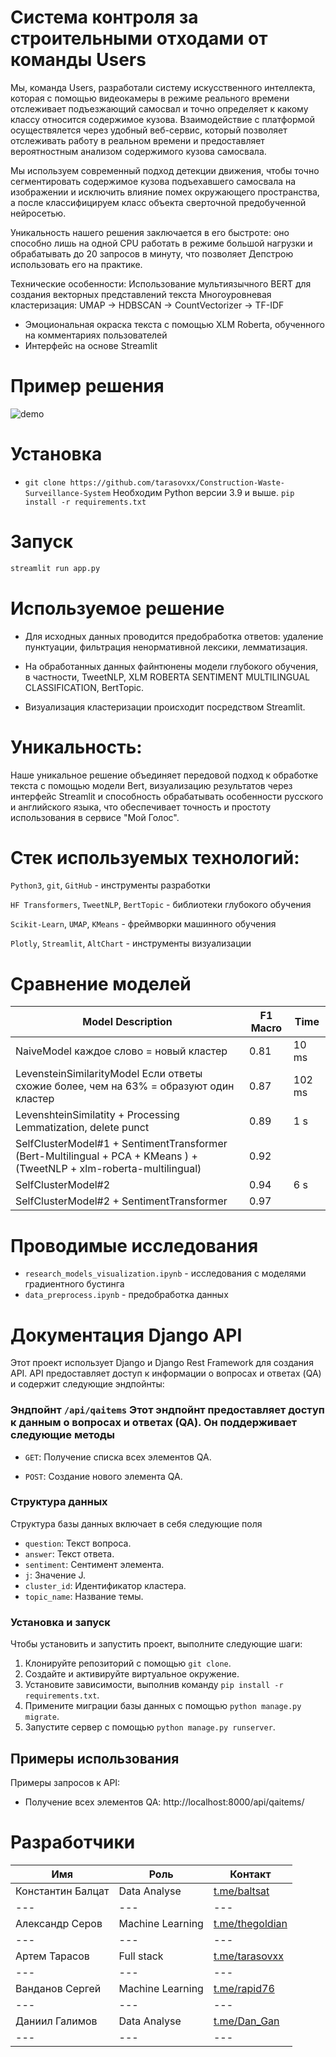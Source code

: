 # Система контроля за строительными отходами от команды Users

Мы, команда Users, разработали систему искусственного интеллекта, которая с помощью видеокамеры в режиме реального времени отслеживает подъезжающий самосвал и точно определяет к какому классу относится содержимое кузова. Взаимодействие с платформой осуществялется через удобный веб-сервис, который позволяет отслеживать работу в реальном времени и предоставляет вероятностным анализом содержимого кузова самосвала.


Мы используем современный подход детекции движения, чтобы точно сегментировать содержимое кузова подъехавшего самосвала на изображении и исключить влияние помех окружающего пространства, а после классифицируем класс объекта сверточной предобученной нейросетью.


Уникальность нашего решения заключается в его быстроте: оно способно лишь на одной CPU работать в режиме большой нагрузки и обрабатывать до 20 запросов в минуту, что позволяет Депстрою использовать его на практике.

Технические особенности:
Использование мультиязычного BERT для создания векторных представлений текста
Многоуровневая кластеризация: UMAP -> HDBSCAN -> CountVectorizer -> TF-IDF
- Эмоциональная окраска текста с помощью XLM Roberta, обученного на комментариях пользователей 
- Интерфейс на основе Streamlit


# Пример решения
![demo](https://github.com/Baltsat/users-rosatom/blob/main/data/gf.gif)

# Установка
- `git clone https://github.com/tarasovxx/Construction-Waste-Surveillance-System`
Необходим Python версии 3.9 и выше.
`pip install -r requirements.txt`
# Запуск
```bash
streamlit run app.py
```

# Используемое решение

* Для исходных данных проводится предобработка ответов: удаление пунктуации, фильтрация ненормативной лексики, лемматизация.
* На обработанных данных файнтюнены модели глубокого обучения, в частности, TweetNLP, XLM ROBERTA SENTIMENT MULTILINGUAL CLASSIFICATION, BertTopic.


* Визуализация кластеризации происходит посредством Streamlit. 

# Уникальность:

Наше уникальное решение объединяет передовой подход к обработке текста с помощью модели Bert, визуализацию результатов через интерфейс Streamlit и способность обрабатывать особенности русского и английского языка, что обеспечивает точность и простоту использования в сервисе "Мой Голос".

# Стек используемых технологий:

`Python3`, `git`, `GitHub` - инструменты разработки

`HF Transformers`, `TweetNLP`, `BertTopic` - библиотеки глубокого обучения

`Scikit-Learn`, `UMAP`, `KMeans` - фреймворки машинного обучения  

`Plotly`, `Streamlit`, `AltChart` - инструменты визуализации  


# Сравнение моделей

| Model  Description                                                | F1 Macro | Time    |
|--------------------------------------------------------|----------|---------|
| NaiveModel         каждое слово = новый кластер                                     | 0.81     | 10 ms   |
| LevensteinSimilarityModel    Если ответы схожие более, чем на 63% = образуют один кластер                          | 0.87     | 102 ms  |
| LevenshteinSimilatity + Processing Lemmatization, delete punct | 0.89     | 1 s     |
| SelfClusterModel#1 + SentimentTransformer (Bert-Multilingual + PCA + KMeans ) + (TweetNLP + xlm-roberta-multilingual) | 0.92     |         |
| SelfClusterModel#2                                     | 0.94     | 6 s     |
| SelfClusterModel#2 + SentimentTransformer              | 0.97     |         |







# Проводимые исследования

- `research_models_visualization.ipynb` - исследования с моделями градиентного бустинга
- `data_preprocess.ipynb` - предобработка данных 

# Документация Django API

Этот проект использует Django и Django Rest Framework для создания API. API предоставляет доступ к информации о вопросах и ответах (QA) и содержит следующие эндпойнты:

### Эндпойнт `/api/qaitems` Этот эндпойнт предоставляет доступ к данным о вопросах и ответах (QA). Он поддерживает следующие методы

-  `GET`: Получение списка всех элементов QA.

- `POST`: Создание нового элемента QA.

### Структура данных

Структура базы данных включает в себя следующие поля
- `question`: Текст вопроса.
- `answer`: Текст ответа.
- `sentiment`: Сентимент элемента.
- `j`: Значение J.
- `cluster_id`: Идентификатор кластера.
- `topic_name`: Название темы.

### Установка и запуск

Чтобы установить и запустить проект, выполните следующие шаги:
1. Клонируйте репозиторий с помощью `git clone`.
2. Создайте и активируйте виртуальное окружение.
3. Установите зависимости, выполнив команду `pip install -r requirements.txt`.
4. Примените миграции базы данных с помощью `python manage.py migrate`.
5. Запустите сервер с помощью `python manage.py runserver`.

## Примеры использования

Примеры запросов к API:
- Получение всех элементов QA: 
http://localhost:8000/api/qaitems/


# Разработчики
| Имя                  | Роль           | Контакт               |
|----------------------|----------------|-----------------------|
| Константин Балцат    | Data Analyse | [t.me/baltsat](https://t.me/baltsat)       |
| ---                  | ---            | ---                   |
| Александр Серов      | Machine Learning | [t.me/thegoldian](https://t.me/thegoldian) |
| ---                  | ---            | ---                   |
| Артем Тарасов        | Full stack | [t.me/tarasovxx](https://t.me/tarasovxx)   |
| ---                  | ---            | ---                   |
| Ванданов Сергей      | Machine Learning | [t.me/rapid76](https://t.me/@rapid76)      |
| ---                  | ---            | ---                   |
| Даниил Галимов       | Data Analyse | [t.me/Dan_Gan](https://t.me/Dan_Gan)  |
| ---                  | ---            | ---                   |



